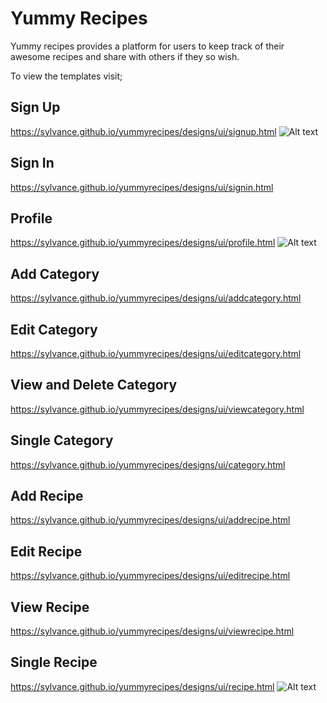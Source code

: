 # Yummy Recipes
Yummy recipes provides a platform for users to keep track of their awesome recipes and share with others if they so wish.

To view the templates visit;
## Sign Up
https://sylvance.github.io/yummyrecipes/designs/ui/signup.html
![Alt text](https://sylvance.github.io/yummyrecipes/designs/ui/images/signup.png?raw=true "Sign Up")
## Sign In
https://sylvance.github.io/yummyrecipes/designs/ui/signin.html

## Profile
https://sylvance.github.io/yummyrecipes/designs/ui/profile.html
![Alt text](https://sylvance.github.io/yummyrecipes/designs/ui/images/profile.png?raw=true "Profile")

## Add Category
 https://sylvance.github.io/yummyrecipes/designs/ui/addcategory.html
## Edit Category
 https://sylvance.github.io/yummyrecipes/designs/ui/editcategory.html
## View and Delete Category
 https://sylvance.github.io/yummyrecipes/designs/ui/viewcategory.html
 ## Single Category
 https://sylvance.github.io/yummyrecipes/designs/ui/category.html

## Add Recipe
 https://sylvance.github.io/yummyrecipes/designs/ui/addrecipe.html
 ## Edit Recipe
 https://sylvance.github.io/yummyrecipes/designs/ui/editrecipe.html
 ## View Recipe
 https://sylvance.github.io/yummyrecipes/designs/ui/viewrecipe.html
 ## Single Recipe
 https://sylvance.github.io/yummyrecipes/designs/ui/recipe.html
 ![Alt text](https://sylvance.github.io/yummyrecipes/designs/ui/images/recipe.png?raw=true "Recipe")